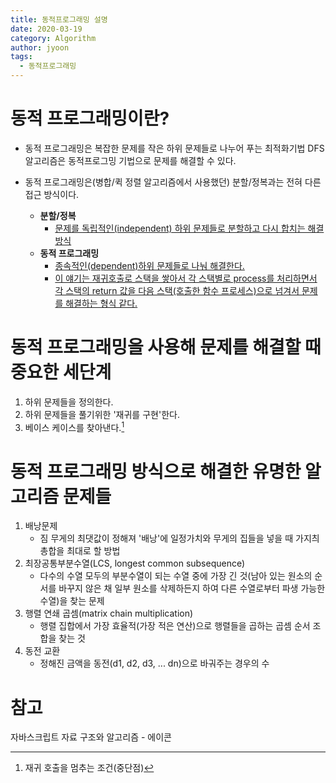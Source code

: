 ```yaml
---
title: 동적프로그래밍 설명
date: 2020-03-19
category: Algorithm
author: jyoon
tags:
  - 동적프로그래밍
---
```


# 동적 프로그래밍이란?

- 동적 프로그래밍은 복잡한 문제를 작은 하위 문제들로 나누어 푸는 최적화기법 DFS 알고리즘은 동적프로그밍 기법으로 문제를 해결할 수 있다.

- 동적 프로그래밍은(병합/퀵 정렬 알고리즘에서 사용했던) 분할/정복과는 전혀 다른 접근 방식이다.
  - **분할/정복**
    - <u>문제를 독립적인(independent) 하위 문제들로 분할하고 다시 합치는 해결 방식</u>
  - **동적 프로그래밍**
    - <u>종속적인(dependent)하위 문제들로 나눠 해결한다.</u>
    - <u>이 얘기는 재귀호출로 스택을 쌓아서 각 스택별로 process를 처리하면서 각 스택의 return 값을 다음 스택(호출한 함수 프로세스)으로 넘겨서 문제를 해결하는 형식 같다.</u>

# 동적 프로그래밍을 사용해 문제를 해결할 때 중요한 세단계

1. 하위 문제들을 정의한다.
2. 하위 문제들을 풀기위한 '재귀를 구현'한다.
3. 베이스 케이스를 찾아낸다.[^basecase]

# 동적 프로그래밍 방식으로 해결한 유명한 알고리즘 문제들

1. 배낭문제
   - 짐 무게의 최댓값이 정해져 '배낭'에 일정가치와 무게의 집들을 넣을 때 가지츼 총합을 최대로 할 방법
2. 최장공통부분수열(LCS, longest common subsequence)
   - 다수의 수열 모두의 부분수열이 되는 수열 중에 가장 긴 것(남아 있는 원소의 순서를 바꾸지 않은 채 일부 원소를 삭제하든지 하여 다른 수열로부터 파생 가능한 수열)을 찾는 문제
3. 행렬 연쇄 곱셈(matrix chain multiplication)
   - 행렬 집합에서 가장 효율적(가장 적은 연산)으로 행렬들을 곱하는 곱셈 순서 조합을 찾는 것
4. 동전 교환
   - 정해진 금액을 동전(d1, d2, d3, ... dn)으로 바궈주는 경우의 수

[^basecase]: 재귀 호출을 멈추는 조건(중단점)

# 참고

자바스크립트 자료 구조와 알고리즘 - 에이콘
